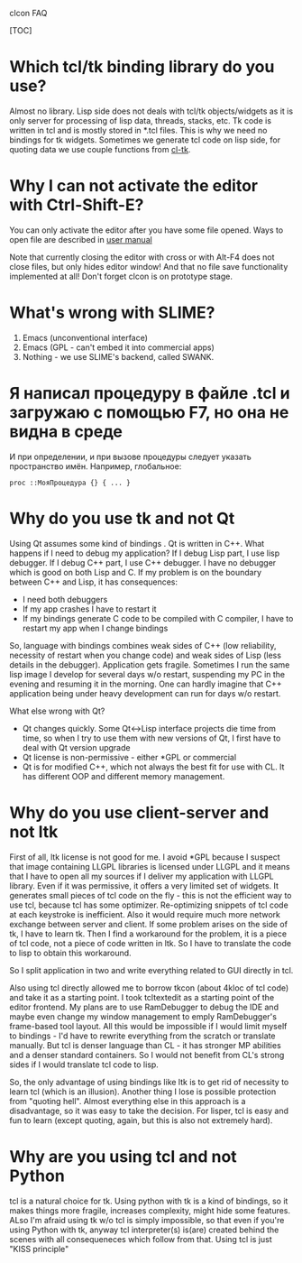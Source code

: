 clcon FAQ

[TOC]

Which tcl/tk binding library do you use?
================================

Almost no library. Lisp side does not deals with tcl/tk objects/widgets as it is only server for processing of lisp data, threads, stacks, etc. Tk code is written in tcl and is mostly stored in *.tcl files. This is why we need no bindings for tk widgets. Sometimes we generate tcl code on lisp side, for quoting data we use couple functions from [cl-tk](http://marijnhaverbeke.nl/cl-tk/).


Why I can not activate the editor with Ctrl-Shift-E?
=====

You can only activate the editor after you have some file opened. 
Ways to open file are described in [user manual](user-manual.md)

Note that currently closing the editor with cross or with Alt-F4 does not
close files, but only hides editor window! And that no file save 
functionality implemented at all! Don't forget clcon is on prototype stage.


What's wrong with SLIME?
=====

1. Emacs (unconventional interface)
2. Emacs (GPL - can't embed it into commercial apps)
3. Nothing - we use SLIME's backend, called SWANK.


Я написал процедуру в файле .tcl и загружаю с помощью F7, но она не видна в среде
===========================

И при определении, и при вызове процедуры следует указать пространство имён. Например, глобальное:

    proc ::МояПроцедура {} { ... }


Why do you use tk and not Qt
=========================
Using Qt assumes some kind of bindings . Qt is written in C++. What happens if I need to debug my application? If I debug Lisp part, I use lisp debugger. If I debug C++ part, I use C++ debugger. I have no debugger which is good on both Lisp and C. If my problem is on the boundary between C++ and Lisp, it has consequences:

- I need both debuggers
- If my app crashes I have to restart it
- If my bindings generate C code to be compiled with C compiler, I have to restart my app when I change bindings

So, language with bindings combines weak sides of C++ (low reliability, necessity of restart when you change code) and weak sides of Lisp (less details in the debugger). Application gets fragile. Sometimes I run the same lisp image I develop for several days w/o restart, suspending my PC in the evening and resuming it in the morning. One can hardly imagine that C++ application being under heavy development can run for days w/o restart.

What else wrong with Qt? 

- Qt changes quickly. Some Qt<->Lisp interface projects die time from time, so when I try to use them with new versions of Qt, I first have to deal with Qt version upgrade
- Qt license is non-permissive - either *GPL or commercial
- Qt is for modified C++, which not always the best fit for use with CL. It has different OOP and different memory management. 

Why do you use client-server and not ltk
=====================================
First of all, ltk license is not good for me. I avoid *GPL because I suspect that image containing LLGPL libraries is licensed under LLGPL and it means that I have to open all my sources if I deliver my application with LLGPL library. Even if it was permissive, it offers a very limited set of widgets. It generates small pieces of tcl code on the fly - this is not the efficient way to use tcl, because tcl has some optimizer. Re-optimizing snippets of tcl code at each keystroke is inefficient. Also it would require much more network exchange between server and client. If some problem arises on the side of tk, I have to learn tk. Then I find a workaround for the problem, it is a piece of tcl code, not a piece of code written in ltk. So I have to translate the code to lisp to obtain this workaround. 

So I split application in two and write everything related to GUI directly in tcl. 

Also using tcl directly allowed me to borrow tkcon (about 4kloc of tcl code) and take it as a starting point. I took tcltextedit as a starting point of the editor frontend. My plans are to use RamDebugger to debug the IDE and maybe even change my window management to emply RamDebugger's frame-based tool layout. All this would be impossible if I would limit myself to bindings - I'd have to rewrite everything from the scratch or translate manually. But tcl is denser language than CL - it has stronger MP abilities and a denser standard containers. So I would not benefit from CL's strong sides if I would translate tcl code to lisp. 

So, the only advantage of using bindings like ltk is to get rid of necessity to learn tcl (which is an illusion). Another thing I lose is possible protection from "quoting hell". Almost everything else in this approach is a disadvantage, so it was easy to take the decision. For lisper, tcl is easy and fun to learn (except quoting, again, but this is also not extremely hard). 

Why are you using tcl and not Python
====================================
tcl is a natural choice for tk. Using python with tk is a kind of bindings, so it makes things more fragile, increases complexity, might hide some features. ALso I'm afraid using tk w/o tcl is simply impossible, so that even if you're using Python with tk, anyway tcl interpreter(s) is(are) created behind the scenes with all consequeneces which follow from that. Using tcl is just "KISS principle"



